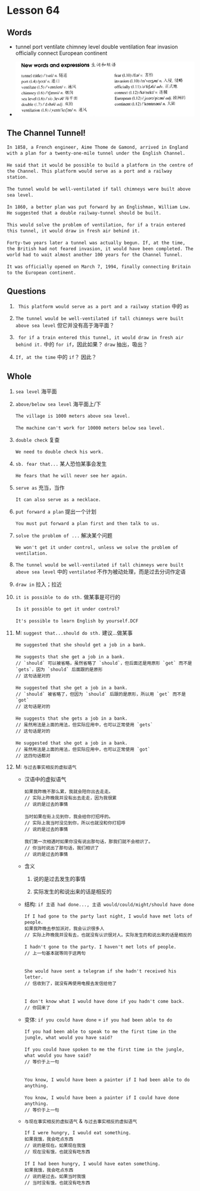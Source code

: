 # Lesson 64

## Words

- tunnel port ventilate chimney level double ventilation fear invasion officially connect European continent

- ![Words](../../../Images/Part2/07/words-64.png)

## The Channel Tunnel!

```
In 1858, a French engineer, Aime Thome de Gamond, arrived in England with a plan for a twenty-one-mile tunnel under the English Channel.

He said that it would be possible to build a platform in the centre of the Channel. This platform would serve as a port and a railway station.

The tunnel would be well-ventilated if tall chimneys were built above sea level.

In 1860, a better plan was put forward by an Englishman, William Low. He suggested that a double railway-tunnel should be built.

This would solve the problem of ventilation, for if a train entered this tunnel, it would draw in fresh air behind it.

Forty-two years later a tunnel was actually begun. If, at the time, the British had not feared invasion, it would have been completed. The world had to wait almost another 100 years for the Channel Tunnel.

It was officially opened on March 7, 1994, finally connecting Britain to the European continent.
```

## Questions

1. ` This platform would serve as a port and a railway station` 中的 `as`

2. `The tunnel would be well-ventilated if tall chimneys were built above sea level` 但它并没有高于海平面？

3. ` for if a train entered this tunnel, it would draw in fresh air behind it.` 中的 `for if`，因此如果？ `draw` 抽出，吸出？

4. `If, at the time` 中的 `if`？ 因此？

## Whole

1. `sea level` 海平面

2. `above/below sea level` 海平面上/下

   ```
   The village is 1000 meters above sea level.

   The machine can't work for 10000 meters below sea level.
   ```

3. `double check` 复查

   ```
   We need to double check his work.
   ```

4. `sb. fear that...` 某人恐怕某事会发生

   ```
   He fears that he will never see her again.
   ```

5. `serve as` 充当，当作

   ```
   It can also serve as a necklace.
   ```

6. `put forward a plan` 提出一个计划

   ```
   You must put forward a plan first and then talk to us.
   ```

7. `solve the problem of ...` 解决某个问题

   ```
   We won't get it under control, unless we solve the problem of ventilation.
   ```

8. `The tunnel would be well-ventilated if tall chimneys were built above sea level` 中的 `ventilated` 不作为被动处理，而是过去分词作定语

9. `draw in` 拉入；拉近

10. `it is possible to do sth.` 做某事是可行的

    ```
    Is it possible to get it under control?

    It's possible to learn English by yourself.DCF
    ```

11. M: `suggest that...should do sth.` 建议...做某事

    ```
    He suggested that she should get a job in a bank.

    He suggests that she get a job in a bank.
    // `should` 可以被省略，虽然省略了 `should`，但后面还是用原形 `get` 而不是 `gets`，因为 `should` 后面跟的是原形
    // 这句话是对的

    He suggested that she get a job in a bank.
    // `should` 被省略了，但因为 `should` 后跟的是原形，所以用 `get` 而不是 `got`
    // 这句话是对的

    He suggests that she gets a job in a bank.
    // 虽然用法是上面的用法，但实际应用中，也可以正常使用 `gets`
    // 这句话是对的

    He suggested that she got a job in a bank.
    // 虽然用法是上面的用法，但实际应用中，也可以正常使用 `got`
    // 这四句话都对
    ```

12. M: `与过去事实相反的虚拟语气`

    - 汉语中的虚拟语气

      ```
      如果我昨晚不那么累，我就会陪你出去走走。
      // 实际上昨晚我并没有出去走走，因为我很累
      // 说的是过去的事情

      当时如果在街上见到你，我会给你打招呼的。
      // 实际上我当时没见到你，所以也就没和你打招呼
      // 说的是过去的事情

      我们第一次相遇时如果你没有说出那句话，那我们就不会相识了。
      // 你当时说出了那句话，我们相识了
      // 说的是过去的事情
      ```

    - 含义

      1. 说的是过去发生的事情

      2. 实际发生的和说出来的话是相反的

    - 结构: `if 主语 had done..., 主语 would/could/might/should have done`

      ```
      If I had gone to the party last night, I would have met lots of people.
      如果我昨晚去参加派对，我会认识很多人
      // 实际上昨晚我并没有去，也就没有认识很对人。实际发生的和说出来的话是相反的

      I hadn't gone to the party. I haven't met lots of people.
      // 上一句基本就等同于这两句


      She would have sent a telegram if she hadn't received his letter.
      // 信收到了，就没有再使用电报去发信给他了


      I don't know what I would have done if you hadn't come back.
      // 你回来了
      ```

    - 变体: `if you could have done` = `if you had been able to do`

      ```
      If you had been able to speak to me the first time in the jungle, what would you have said?

      If you could have spoken to me the first time in the jungle, what would you have said?
      // 等价于上一句


      You know, I would have been a painter if I had been able to do anything.

      You know, I would have been a painter if I could have done anything.
      // 等价于上一句
      ```

    - `与现在事实相反的虚拟语气` & `与过去事实相反的虚拟语气`

      ```
      If I were hungry, I would eat something.
      如果我饿，我会吃点东西
      // 说的是现在。如果现在我饿
      // 现在没有饿，也就没有吃东西

      If I had been hungry, I would have eaten something.
      如果我饿，我会吃点东西
      // 说的是过去。如果当时我饿
      // 当时没有饿，也就没有吃东西
      ```
